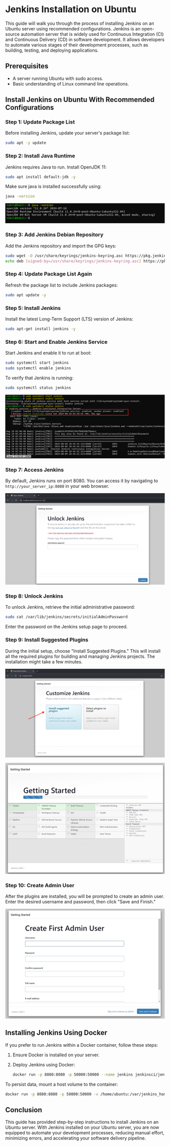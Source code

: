 # Jenkins Installation on Ubuntu

This guide will walk you through the process of installing Jenkins on an Ubuntu server using recommended configurations. Jenkins is an open-source automation server that is widely used for Continuous Integration (CI) and Continuous Delivery (CD) in software development. It allows developers to automate various stages of their development processes, such as building, testing, and deploying applications.

## Prerequisites

- A server running Ubuntu with sudo access.
- Basic understanding of Linux command line operations.

## Install Jenkins on Ubuntu With Recommended Configurations

### Step 1: Update Package List

Before installing Jenkins, update your server's package list:

```bash
sudo apt -y update
```

### Step 2: Install Java Runtime

Jenkins requires Java to run. Install OpenJDK 11:

```bash
sudo apt install default-jdk -y
```

Make sure java is installed successfully using:

```bash
java -version
```

![alt text](https://raw.githubusercontent.com/AhnafNabil/Jenkins-Labs/main/Lab%2001/images/jen-install-01.png)

### Step 3: Add Jenkins Debian Repository

Add the Jenkins repository and import the GPG keys:

```bash
sudo wget -O /usr/share/keyrings/jenkins-keyring.asc https://pkg.jenkins.io/debian-stable/jenkins.io-2023.key
echo deb [signed-by=/usr/share/keyrings/jenkins-keyring.asc] https://pkg.jenkins.io/debian-stable binary/ | sudo tee /etc/apt/sources.list.d/jenkins.list > /dev/null
```

### Step 4: Update Package List Again

Refresh the package list to include Jenkins packages:

```bash
sudo apt update -y
```

### Step 5: Install Jenkins

Install the latest Long-Term Support (LTS) version of Jenkins:

```bash
sudo apt-get install jenkins -y
```

### Step 6: Start and Enable Jenkins Service

Start Jenkins and enable it to run at boot:

```bash
sudo systemctl start jenkins
sudo systemctl enable jenkins
```

To verify that Jenkins is running:

```bash
sudo systemctl status jenkins
```

![alt text](https://raw.githubusercontent.com/AhnafNabil/Jenkins-Labs/main/Lab%2001/images/jen-install-02.png)

### Step 7: Access Jenkins

By default, Jenkins runs on port 8080. You can access it by navigating to `http://your_server_ip:8080` in your web browser.

![alt text](https://raw.githubusercontent.com/AhnafNabil/Jenkins-Labs/main/Lab%2001/images/jen-install-03.png)

### Step 8: Unlock Jenkins

To unlock Jenkins, retrieve the initial administrative password:

```bash
sudo cat /var/lib/jenkins/secrets/initialAdminPassword
```

Enter the password on the Jenkins setup page to proceed.

### Step 9: Install Suggested Plugins

During the initial setup, choose "Install Suggested Plugins." This will install all the required plugins for building and managing Jenkins projects. The installation might take a few minutes.

![alt text](https://raw.githubusercontent.com/AhnafNabil/Jenkins-Labs/main/Lab%2001/images/jen-install-04.png)

![alt text](https://raw.githubusercontent.com/AhnafNabil/Jenkins-Labs/main/Lab%2001/images/jen-install-05.png)

### Step 10: Create Admin User

After the plugins are installed, you will be prompted to create an admin user. Enter the desired username and password, then click "Save and Finish."

![alt text](https://raw.githubusercontent.com/AhnafNabil/Jenkins-Labs/main/Lab%2001/images/jen-install-06.png)

## Installing Jenkins Using Docker

If you prefer to run Jenkins within a Docker container, follow these steps:

1. Ensure Docker is installed on your server.
2. Deploy Jenkins using Docker:

   ```bash
   docker run -p 8080:8080 -p 50000:50000 --name jenkins jenkinsci/jenkins:latest
   ```

To persist data, mount a host volume to the container:

```bash
docker run -p 8080:8080 -p 50000:50000 -v /home/ubuntu:/var/jenkins_home jenkinsci/jenkins:latest
```

## Conclusion

This guide has provided step-by-step instructions to install Jenkins on an Ubuntu server. With Jenkins installed on your Ubuntu server, you are now equipped to automate your development processes, reducing manual effort, minimizing errors, and accelerating your software delivery pipeline.
